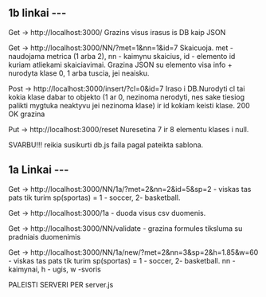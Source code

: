 ## 1b linkai ---

Get -> http://localhost:3000/ Grazins visus irasus is DB kaip JSON

Get -> http://localhost:3000/NN/?met=1&nn=1&id=7 Skaicuoja. met - naudojama metrica (1 arba 2), nn - kaimynu skaicius, id - elemento id kuriam atliekami skaiciavimai. Grazina JSON su elemento visa info + nurodyta klase 0, 1 arba tuscia, jei neaisku.

Post -> http://localhost:3000/insert/?cl=0&id=7 Iraso i DB.Nurodyti cl tai kokia klase dabar to objekto (1 ar 0, nezinoma nerodyti, nes sake tiesiog palikti mygtuka neaktyvu jei nezinoma klase) ir id kokiam keisti klase. 200 OK grazina

Put -> http://localhost:3000/reset Nuresetina 7 ir 8 elementu klases i null.
    
SVARBU!!! reikia susikurti db.js faila pagal pateikta sablona.

## 1a Linkai ---

Get -> http://localhost:3000/NN/1a/?met=2&nn=2&id=5&sp=2 - viskas tas pats tik turim sp(sportas) = 1 - soccer, 2- basketball.

Get -> http://localhost:3000/1a - duoda visus csv duomenis.

Get -> http://localhost:3000/NN/validate - grazina formules tiksluma su pradniais duomenimis

Get -> http://localhost:3000/NN/1a/new/?met=2&nn=3&sp=2&h=1.85&w=60 - viskas tas pats tik turim sp(sportas) = 1 - soccer, 2- basketball. nn - kaimynai, h - ugis, w -svoris


PALEISTI SERVERI PER server.js
